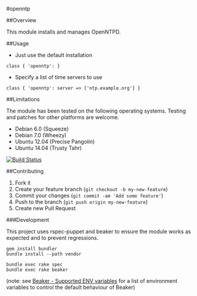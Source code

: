 #openntp

##Overview

This module installs and manages OpenNTPD.

##Usage

* Just use the default installation
```
class { 'openntp': }
```

* Specify a list of time servers to use
```
class { 'openntp': server => ['ntp.example.org'] }
```

##Limitations

The module has been tested on the following operating systems. Testing and patches for other platforms are welcome.

* Debian 6.0 (Squeeze)
* Debian 7.0 (Wheezy)
* Ubuntu 12.04 (Precise Pangolin)
* Ubuntu 14.04 (Trusty Tahr)

[![Build Status](https://travis-ci.org/tohuwabohu/puppet-openntp.png?branch=master)](https://travis-ci.org/tohuwabohu/puppet-openntp)

##Contributing

1. Fork it
2. Create your feature branch (`git checkout -b my-new-feature`)
3. Commit your changes (`git commit -am 'Add some feature'`)
4. Push to the branch (`git push origin my-new-feature`)
5. Create new Pull Request

###Development

This project uses rspec-puppet and beaker to ensure the module works as expected and to prevent regressions.

```
gem install bundler
bundle install --path vendor

bundle exec rake spec
bundle exec rake beaker
```
(note: see [Beaker - Supported ENV variables](https://github.com/puppetlabs/beaker/blob/master/docs/How-to-Write-a-Beaker-Test-for-a-Module.md#supported-env-variables)
for a list of environment variables to control the default behaviour of Beaker)
